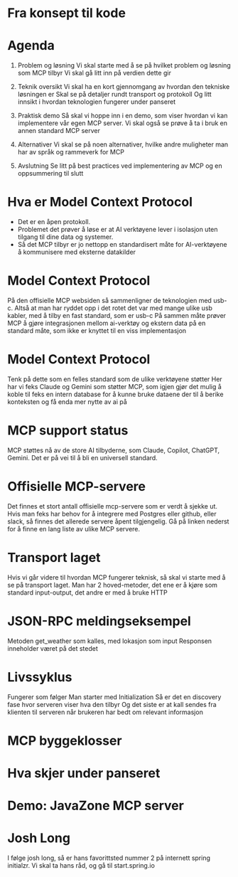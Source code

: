 # Fra konsept til kode


# Agenda

1. Problem og løsning
Vi skal starte med å se på hvilket problem og løsning som MCP tilbyr
Vi skal gå litt inn på verdien dette gir

2. Teknik oversikt
Vi skal ha en kort gjennomgang av hvordan den tekniske løsningen er
Skal se på detaljer rundt transport og protokoll
Og litt innsikt i hvordan teknologien fungerer under panseret

3. Praktisk demo
Så skal vi hoppe inn i en demo, som viser hvordan vi kan implementere vår egen MCP server.
Vi skal også se prøve å ta i bruk en annen standard MCP server

4. Alternativer
Vi skal se på noen alternativer, hvilke andre muligheter man har av språk og rammeverk for MCP

5. Avslutning
Se litt på best practices ved implementering av MCP og en oppsummering til slutt


# Hva er Model Context Protocol
- Det er en åpen protokoll.
- Problemet det prøver å løse er at AI verktøyene lever i isolasjon uten tilgang til dine data og systemer.
- Så det MCP tilbyr er jo nettopp en standardisert måte for AI-verktøyene å kommunisere med eksterne datakilder


# Model Context Protocol
På den offisielle MCP websiden så sammenligner de teknologien med usb-c.
Altså at man har ryddet opp i det rotet det var med mange ulike usb kabler, med å tilby en fast standard, som er usb-c
På sammen måte prøver MCP å gjøre integrasjonen mellom ai-verktøy og ekstern data på en standard måte, som ikke er knyttet til en viss implementasjon


# Model Context Protocol
Tenk på dette som en felles standard som de ulike verktøyene støtter
Her har vi feks Claude og Gemini som støtter MCP, som igjen gjør det mulig å koble til feks en intern database for å kunne bruke dataene der til å berike konteksten og få enda mer nytte av ai på


# MCP support status
MCP støttes nå av de store AI tilbyderne, som Claude, Copilot, ChatGPT, Gemini.
Det er på vei til å bli en universell standard.


# Offisielle MCP-servere
Det finnes et stort antall offisielle mcp-servere som er verdt å sjekke ut.
Hvis man feks har behov for å integrere med Postgres eller github, eller slack, så finnes det allerede servere åpent tilgjengelig.
Gå på linken nederst for å finne en lang liste av ulike MCP servere.


# Transport laget
Hvis vi går videre til hvordan MCP fungerer teknisk, så skal vi starte med å se på transport laget.
Man har 2 hoved-metoder, det ene er å kjøre som standard input-output, det andre er med å bruke HTTP


# JSON-RPC meldingseksempel
Metoden get_weather som kalles, med lokasjon som input
Responsen inneholder været på det stedet


# Livssyklus
Fungerer som følger
Man starter med Initialization
Så er det en discovery fase hvor serveren viser hva den tilbyr
Og det siste er at kall sendes fra klienten til serveren når brukeren har bedt om relevant informasjon


# MCP byggeklosser


# Hva skjer under panseret


# Demo: JavaZone MCP server


# Josh Long
I følge josh long, så er hans favorittsted nummer 2 på internett spring initialzr.
Vi skal ta hans råd, og gå til start.spring.io
